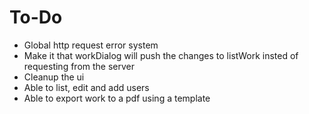 # To-Do

 - Global http request error system
 - Make it that workDialog will push the changes to listWork insted of requesting from the server
 - Cleanup the ui
 - Able to list, edit and add users
 - Able to export work to a pdf using a template
